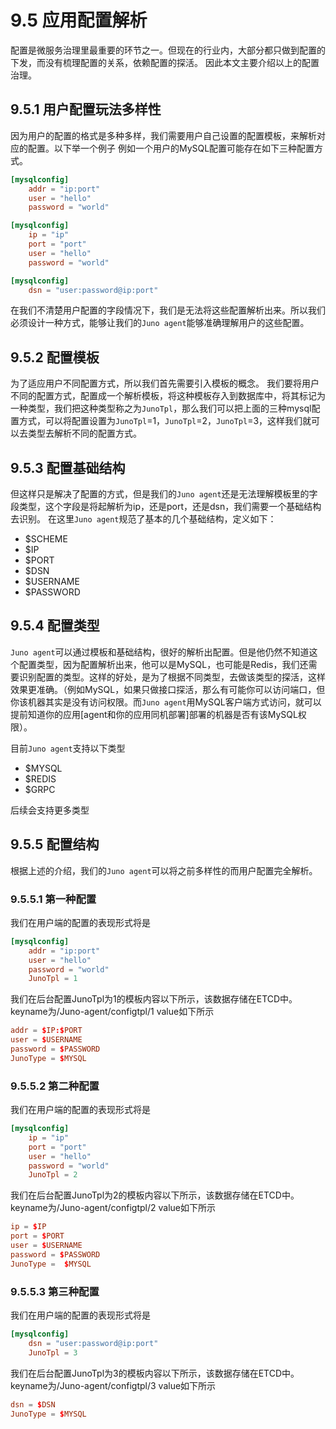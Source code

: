 # 9.5 应用配置解析

配置是微服务治理里最重要的环节之一。但现在的行业内，大部分都只做到配置的下发，而没有梳理配置的关系，依赖配置的探活。
因此本文主要介绍以上的配置治理。

## 9.5.1 用户配置玩法多样性

因为用户的配置的格式是多种多样，我们需要用户自己设置的配置模板，来解析对应的配置。以下举一个例子
例如一个用户的MySQL配置可能存在如下三种配置方式。

```toml
[mysqlconfig]
    addr = "ip:port"
    user = "hello"
    password = "world"
```

```toml
[mysqlconfig]
    ip = "ip"
    port = "port"
    user = "hello"
    password = "world"
```

```toml
[mysqlconfig]
    dsn = "user:password@ip:port"
```

在我们不清楚用户配置的字段情况下，我们是无法将这些配置解析出来。所以我们必须设计一种方式，能够让我们的`Juno agent`能够准确理解用户的这些配置。

## 9.5.2 配置模板

为了适应用户不同配置方式，所以我们首先需要引入模板的概念。
我们要将用户不同的配置方式，配置成一个解析模板，将这种模板存入到数据库中，将其标记为一种类型，我们把这种类型称之为`JunoTpl`，那么我们可以把上面的三种mysql配置方式，可以将配置设置为`JunoTpl`=1，`JunoTpl`=2，`JunoTpl`=3，这样我们就可以去类型去解析不同的配置方式。

## 9.5.3 配置基础结构

但这样只是解决了配置的方式，但是我们的`Juno agent`还是无法理解模板里的字段类型，这个字段是将起解析为ip，还是port，还是dsn，我们需要一个基础结构去识别。
在这里`Juno agent`规范了基本的几个基础结构，定义如下：

- $SCHEME
- $IP
- $PORT
- $DSN
- $USERNAME
- $PASSWORD

## 9.5.4 配置类型

`Juno agent`可以通过模板和基础结构，很好的解析出配置。但是他仍然不知道这个配置类型，因为配置解析出来，他可以是MySQL，也可能是Redis，我们还需要识别配置的类型。这样的好处，是为了根据不同类型，去做该类型的探活，这样效果更准确。（例如MySQL，如果只做接口探活，那么有可能你可以访问端口，但你该机器其实是没有访问权限。而`Juno agent`用MySQL客户端方式访问，就可以提前知道你的应用\[agent和你的应用同机部署\]部署的机器是否有该MySQL权限）。

目前`Juno agent`支持以下类型

- $MYSQL
- $REDIS
- $GRPC

后续会支持更多类型

## 9.5.5 配置结构

根据上述的介绍，我们的`Juno agent`可以将之前多样性的而用户配置完全解析。

### 9.5.5.1 第一种配置

我们在用户端的配置的表现形式将是

```toml
[mysqlconfig]
    addr = "ip:port"
    user = "hello"
    password = "world"
    JunoTpl = 1
```

我们在后台配置JunoTpl为1的模板内容以下所示，该数据存储在ETCD中。
keyname为/Juno-agent/configtpl/1
value如下所示

```toml
addr = $IP:$PORT
user = $USERNAME
password = $PASSWORD
JunoType = $MYSQL
```

### 9.5.5.2 第二种配置

我们在用户端的配置的表现形式将是

```toml
[mysqlconfig]
    ip = "ip"
    port = "port"
    user = "hello"
    password = "world"
    JunoTpl = 2
```

我们在后台配置JunoTpl为2的模板内容以下所示，该数据存储在ETCD中。
keyname为/Juno-agent/configtpl/2
value如下所示

```toml
ip = $IP
port = $PORT
user = $USERNAME
password = $PASSWORD
JunoType =  $MYSQL
```

### 9.5.5.3 第三种配置

我们在用户端的配置的表现形式将是

```toml
[mysqlconfig]
    dsn = "user:password@ip:port"
    JunoTpl = 3
```

我们在后台配置JunoTpl为3的模板内容以下所示，该数据存储在ETCD中。
keyname为/Juno-agent/configtpl/3
value如下所示

```toml
dsn = $DSN
JunoType = $MYSQL
```
